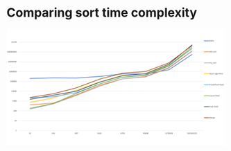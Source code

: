 # Comparing sort time complexity
![alt text](https://github.com/deGekata/Sort-Compare/blob/main/Docs/Stat_graph.png)
